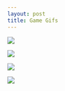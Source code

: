 ```yaml
---
layout: post
title: Game Gifs
---
```


![](http://i.imgur.com/ui5OqbW.gif)

![](http://i.imgur.com/9uBWcSK.gif)

![](http://i.imgur.com/daCLUMQ.gif)

![](http://i.imgur.com/MWk9axY.png)
